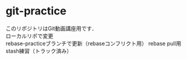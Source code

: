 # git-practice  
このリポジトリはGit動画講座用です．  
ローカルリポで変更  
rebase-practiceブランチで更新（rebaseコンフリクト用）
rebase pull用
stash練習（トラック済み）

